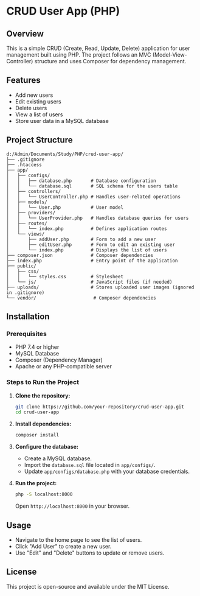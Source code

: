 # CRUD User App (PHP)

## Overview
This is a simple CRUD (Create, Read, Update, Delete) application for user management built using PHP. The project follows an MVC (Model-View-Controller) structure and uses Composer for dependency management.

## Features
- Add new users
- Edit existing users
- Delete users
- View a list of users
- Store user data in a MySQL database

## Project Structure
```
d:/Admin/Documents/Study/PHP/crud-user-app/
├── .gitignore
├── .htaccess
├── app/
│   ├── configs/
│   │   ├── database.php       # Database configuration
│   │   └── database.sql       # SQL schema for the users table
│   ├── controllers/
│   │   └── UserController.php # Handles user-related operations
│   ├── models/
│   │   └── User.php           # User model
│   ├── providers/
│   │   └── UserProvider.php   # Handles database queries for users
│   ├── routes/
│   │   └── index.php          # Defines application routes
│   └── views/
│       ├── addUser.php        # Form to add a new user
│       ├── editUser.php       # Form to edit an existing user
│       └── index.php          # Displays the list of users
├── composer.json              # Composer dependencies
├── index.php                  # Entry point of the application
├── public/
│   ├── css/
│   │   └── styles.css         # Stylesheet
│   └── js/                    # JavaScript files (if needed)
├── uploads/                   # Stores uploaded user images (ignored in .gitignore)
└── vendor/                     # Composer dependencies
```

## Installation
### Prerequisites
- PHP 7.4 or higher
- MySQL Database
- Composer (Dependency Manager)
- Apache or any PHP-compatible server

### Steps to Run the Project
1. **Clone the repository:**
   ```sh
   git clone https://github.com/your-repository/crud-user-app.git
   cd crud-user-app
   ```

2. **Install dependencies:**
   ```sh
   composer install
   ```

3. **Configure the database:**
   - Create a MySQL database.
   - Import the `database.sql` file located in `app/configs/`.
   - Update `app/configs/database.php` with your database credentials.

4. **Run the project:**
   ```sh
   php -S localhost:8000
   ```
   Open `http://localhost:8000` in your browser.

## Usage
- Navigate to the home page to see the list of users.
- Click "Add User" to create a new user.
- Use "Edit" and "Delete" buttons to update or remove users.

## License
This project is open-source and available under the MIT License.

